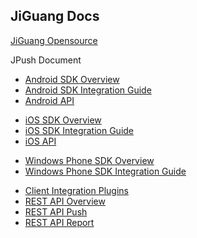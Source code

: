<div class="container">

<div class="row"><h2>JiGuang Docs</h2></div>

<div class="row">
<!-- <div class="col-sm-6 col-md-3">
<a href="http://community.jiguang.cn/" target="_blank">
    <div class="thumbnail">
        <i class="fa fa-users fa-4x" aria-hidden="true"></i>
        <div class="caption"><p>极光社区</p></div>
    </div>
</a>
</div>
<div class="col-sm-6 col-md-3">
<a href="http://blog.jiguang.cn/" target="_blank">
    <div class="thumbnail">
    <i class="fa fa-comments fa-4x" aria-hidden="true"></i>
        <div class="caption"><p>极光博客</p></div>
    </div>
</a>
</div>
<div class="col-sm-6 col-md-3">
<a href="http://community.jiguang.cn/t/topic/6568" target="_blank">
    <div class="thumbnail">
    <i class="fa fa-video-camera fa-4x" aria-hidden="true"></i>
        <div class="caption"><p>视频教程</p></div>
    </div>
</a>
</div> -->
<div class="col-sm-12 col-md-12">
<a href="https://github.com/jpush" target="_blank">
    <div class="thumbnail">
    <i class="fa fa-github fa-4x" aria-hidden="true"></i>
        <div class="caption"><p>JiGuang Opensource</p></div>
    </div>
</a>
</div>
</div>

<div class="row">
<div class="panel panel-default">
<div class="panel-heading">JPush Document</div>
<div class="panel-body">
    <ul>
    <li><a href="jpush/client/Android/android_sdk/">Android SDK Overview</a></li>
    <li><a href="jpush/client/Android/android_guide/">Android SDK Integration Guide</a></li>
    <li><a href="jpush/client/Android/android_api/">Android API</a></li>
    </ul>
    <ul>
    <li><a href="jpush/client/iOS/ios_sdk/">iOS SDK Overview</a></li>
    <li><a href="jpush/client/iOS/ios_guide_new/">iOS SDK Integration Guide</a></li>
    <li><a href="jpush/client/iOS/ios_api/">iOS API</a></li>
    </ul>
    <ul>
    <li><a href="jpush/client/WindowsPhone/winphone_sdk/">Windows Phone SDK Overview</a></li>
    <li><a href="jpush/client/WindowsPhone/winphone_guide/">Windows Phone SDK Integration Guide</a></li>
    </ul>
    <ul>
    <li><a href="jpush/client/client_plugins/">Client Integration Plugins</a></li>
    <li><a href="jpush/server/push/server_overview/">REST API Overview</a></li>
    <li><a href="jpush/server/push/rest_api_v3_push/">REST API Push</a></li>
    <li><a href="jpush/server/push/rest_api_v3_report/">REST API Report</a></li>
    </ul>
</div>
</div>
</div>

</div>
